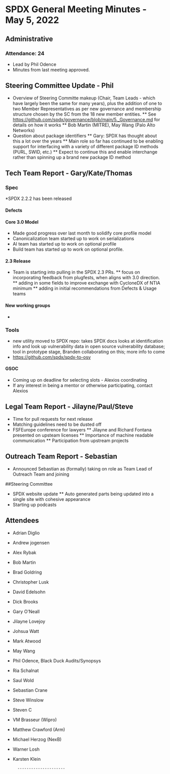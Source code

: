 # SPDX General Meeting Minutes - May 5, 2022
        
        
## Administrative
### Attendance: 24
        
* Lead by Phil Odence
* Minutes from last meeting approved.
        
## Steering Committee Update - Phil
* Overview of Steering Committe makeup (Chair, Team Leads - which have largely been the same for many years), plus the addition of one to two Member Representatives as per new governance and membership structure chosen by the SC from the 18 new member entities. 
** See https://github.com/spdx/governance/blob/main/5._Governance.md for details on how it works
** Bob Martin (MITRE), May Wang (Palo Alto Networks)
* Question about package identifiers
** Gary: SPDX has thought about this a lot over the years
** Main role so far has continued to be enabling support for interfacing with a variety of different package ID methods (PURL, SWID, etc.)
** Expect to continue this and enable interchange rather than spinning up a brand new package ID method
        
## Tech Team Report - Gary/Kate/Thomas

### Spec
*SPDX 2.2.2 has been released

#### Defects

#### Core 3.0 Model
* Made good progress over last month to solidify core profile model
* Canonicalization team started up to work on serializations
* AI team has started up to work on optional profile
* Build team has started up to work on optional profile.  
#### 2.3 Release
* Team is starting into pulling in the SPDX 2.3 PRs.
** focus on incorporating feedback from plugfests, when aligns with 3.0 direction.
** adding in some fields to improve exchange with CycloneDX of NTIA minimum
** adding in initial recommendations from Defects & Usage teams
#### New working groups
*
        
### Tools
* new utility moved to SPDX repo: takes SPDX docs looks at identification info and look up vulnerability data in open source vulnerability database; tool in prototype stage, Branden collaborating on this; more info to come
* https://github.com/spdx/spdx-to-osv
#### GSOC
* Coming up on deadline for selecting slots - Alexios coordinating
* If any interest in being a mentor or otherwise participating, contact Alexios
        
## Legal Team Report - Jilayne/Paul/Steve
* Time for pull requests for next release
* Matching guidelines need to be dusted off
* FSFEurope conference for lawyers
** Jilayne and Richard Fontana presented on upsteam licenses
** Importance of machine readable communication
** Participation from upstream projects
        
## Outreach Team Report -  Sebastian
* Announced Sebastian as (formally) taking on role as Team Lead of Outreach Team and joining 

##Steering Committee
* SPDX website update
** Auto generated parts being updated into a single site with cohesive appearance
* Starting up podcasts
        
## Attendees
* Adrian Diglio
* Andrew jogensen
* Alex Rybak
* Bob Martin
* Brad Goldring
* Christopher Lusk
* David Edelsohn
* Dick Brooks
* Gary O'Neall
* Jilayne Lovejoy
* Johsua Watt
* Mark Atwood
* May Wang
* Phil Odence, Black Duck Audits/Synopsys
* Ria Schalnat
* Saul Wold
* Sebastian Crane
* Steve Winslow
* Steven C
* VM Brasseur (Wipro)
* Matthew Crawford  (Arm)
* Michael Herzog (NexB)
* Warner Losh
* Karsten Klein

   
        ---------------------
